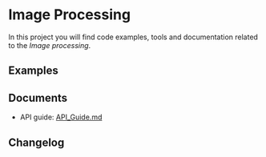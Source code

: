 # Image Processing

In this project you will find code examples, tools and documentation related to the
*Image processing*.

## Examples

## Documents

* API guide: [API_Guide.md](docs/API_Guide.md)

## Changelog
